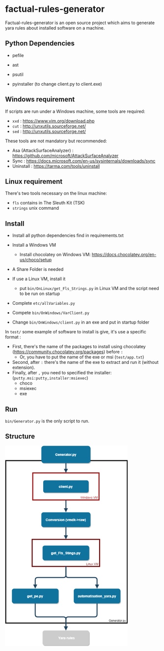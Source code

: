 # factual-rules-generator

Factual-rules-generator is an open source project which aims to generate yara rules about installed software on a machine.



## Python Dependencies

- pefile
- ast
- psutil



- pyinstaller (to change client.py to client.exe)



## Windows requirement

If scripts are run under a Windows machine, some tools are required:

- `xxd` : https://www.vim.org/download.php
- `cut` : http://unxutils.sourceforge.net/
- `sed` : http://unxutils.sourceforge.net/



These tools are not mandatory but recommended:

- Asa (AttackSurfaceAnalyzer) : https://github.com/microsoft/AttackSurfaceAnalyzer
- Sync : https://docs.microsoft.com/en-us/sysinternals/downloads/sync
- Uninstall : https://tarma.com/tools/uninstall



## Linux requirement

There's two tools necessary on the linux machine:

- `fls` contains in The Sleuth Kit (TSK)
- `strings` unix command

## Install

- Install all python dependencies find in requirements.txt

- Install a Windows VM
    - Install chocolatey on Windows VM: https://docs.chocolatey.org/en-us/choco/setup
    
- A Share Folder is needed

- If use a Linux VM, install it
    - put `bin/OnLinux/get_Fls_Strings.py` in Linux VM and the script need to be run on startup
    
- Complete `etc/allVariables.py`

- Compete `bin/OnWindows/VarClient.py`

- Change `bin/OnWindows/client.py` in an exe and put in startup folder

    

In `test/` some example of software to install is give, it's use a specific format : 

- First, there's the name of the packages to install using chocolatey (https://community.chocolatey.org/packages) before `:`
    - Or, you have to put the name of the exe or msi (`test/app.txt`)
- Second, after `:` there's the name of the exe to extract and run it (without extension).
- Finally, after `,` you need to specified the installer: (`putty.msi:putty,installer:msiexec`)
    - choco
    - msiexec
    - exe



## Run 

 `bin/Generator.py` is the only script to run.



## Structure



<img src="https://github.com/CIRCL/factual-rules-generator/blob/main/img/StructureAutoGene.png?raw=true" alt="alt text" style="zoom:80%;" />









